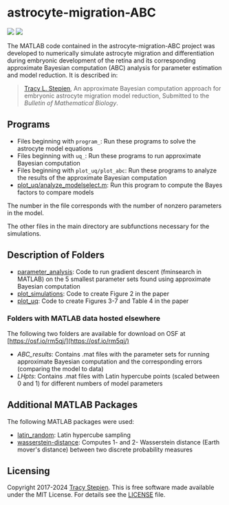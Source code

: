 # astrocyte-migration-ABC

<a href="https://github.com/tstepien/astrocyte-migration-ABC/"><img src="https://img.shields.io/badge/github-tstepien%2Fastrocyte--migration--ABC-blue" /></a> <a href="LICENSE"><img src="https://img.shields.io/badge/license-MIT-blue.svg" /></a>

The MATLAB code contained in the astrocyte-migration-ABC project was developed to numerically simulate astrocyte migration and differentiation during embryonic development of the retina and its corresponding approximate Bayesian computation (ABC) analysis for parameter estimation and model reduction. It is described in:
>[Tracy L. Stepien](https://github.com/tstepien/), An approximate Bayesian computation approach for embryonic astrocyte migration model reduction, Submitted to the _Bulletin of Mathematical Biology_.

## Programs
+ Files beginning with ``program_``: Run these programs to solve the astrocyte model equations
+ Files beginning with ``uq_``: Run these programs to run approximate Bayesian computation
+ Files beginning with ``plot_uq/plot_abc``: Run these programs to analyze the results of the approximate Bayesian computation
+ [plot_uq/analyze_modelselect.m](plot_uq/analyze_modelselect.m): Run this program to compute the Bayes factors to compare models

The number in the file corresponds with the number of nonzero parameters in the model.

The other files in the main directory are subfunctions necessary for the simulations.

## Description of Folders
+ [parameter_analysis](parameter_analysis): Code to run gradient descent (fminsearch in MATLAB) on the 5 smallest parameter sets found using approximate Bayesian computation
+ [plot_simulations](plot_simulations): Code to create Figure 2 in the paper
+ [plot_uq](plot_uq): Code to create Figures 3-7 and Table 4 in the paper

### Folders with MATLAB data hosted elsewhere
The following two folders are available for download on OSF at [https://osf.io/rm5qj/](https://osf.io/rm5qj/)

+ *ABC_results*: Contains .mat files with the parameter sets for running approximate Bayesian computation and the corresponding errors (comparing the model to data)
+ *LHpts*: Contains .mat files with Latin hypercube points (scaled between 0 and 1) for different numbers of model parameters

## Additional MATLAB Packages
The following MATLAB packages were used:
+ [latin_random](https://people.sc.fsu.edu/~jburkardt/m_src/latin_random/latin_random.html): Latin hypercube sampling
+ [wasserstein-distance](https://github.com/nklb/wasserstein-distance): Computes 1- and 2- Wasserstein distance (Earth mover's distance) between two discrete probability measures 

## Licensing
Copyright 2017-2024 [Tracy Stepien](https://github.com/tstepien/). This is free software made available under the MIT License. For details see the [LICENSE](LICENSE) file.
